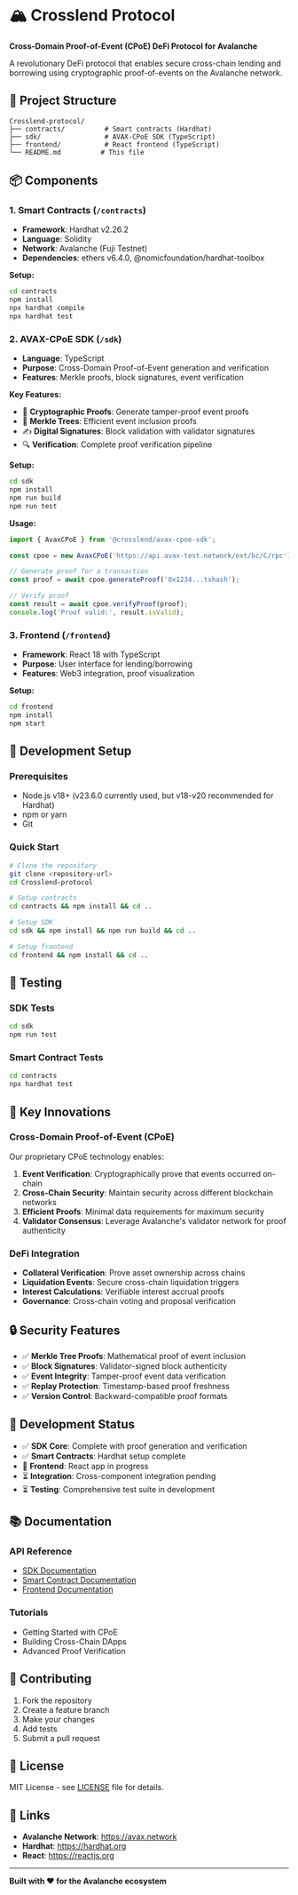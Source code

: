 # 🏔️ Crosslend Protocol

**Cross-Domain Proof-of-Event (CPoE) DeFi Protocol for Avalanche**

A revolutionary DeFi protocol that enables secure cross-chain lending and borrowing using cryptographic proof-of-events on the Avalanche network.

## 🚀 Project Structure

```
Crosslend-protocol/
├── contracts/          # Smart contracts (Hardhat)
├── sdk/                # AVAX-CPoE SDK (TypeScript)
├── frontend/           # React frontend (TypeScript)
└── README.md          # This file
```

## 📦 Components

### 1. Smart Contracts (`/contracts`)
- **Framework**: Hardhat v2.26.2
- **Language**: Solidity
- **Network**: Avalanche (Fuji Testnet)
- **Dependencies**: ethers v6.4.0, @nomicfoundation/hardhat-toolbox

**Setup:**
```bash
cd contracts
npm install
npx hardhat compile
npx hardhat test
```

### 2. AVAX-CPoE SDK (`/sdk`)
- **Language**: TypeScript
- **Purpose**: Cross-Domain Proof-of-Event generation and verification
- **Features**: Merkle proofs, block signatures, event verification

**Key Features:**
- 🔐 **Cryptographic Proofs**: Generate tamper-proof event proofs
- 🌳 **Merkle Trees**: Efficient event inclusion proofs
- ✍️ **Digital Signatures**: Block validation with validator signatures
- 🔍 **Verification**: Complete proof verification pipeline

**Setup:**
```bash
cd sdk
npm install
npm run build
npm run test
```

**Usage:**
```typescript
import { AvaxCPoE } from '@crosslend/avax-cpoe-sdk';

const cpoe = new AvaxCPoE('https://api.avax-test.network/ext/bc/C/rpc');

// Generate proof for a transaction
const proof = await cpoe.generateProof('0x1234...txhash');

// Verify proof
const result = await cpoe.verifyProof(proof);
console.log('Proof valid:', result.isValid);
```

### 3. Frontend (`/frontend`)
- **Framework**: React 18 with TypeScript
- **Purpose**: User interface for lending/borrowing
- **Features**: Web3 integration, proof visualization

**Setup:**
```bash
cd frontend
npm install
npm start
```

## 🔧 Development Setup

### Prerequisites
- Node.js v18+ (v23.6.0 currently used, but v18-v20 recommended for Hardhat)
- npm or yarn
- Git

### Quick Start
```bash
# Clone the repository
git clone <repository-url>
cd Crosslend-protocol

# Setup contracts
cd contracts && npm install && cd ..

# Setup SDK
cd sdk && npm install && npm run build && cd ..

# Setup frontend
cd frontend && npm install && cd ..
```

## 🧪 Testing

### SDK Tests
```bash
cd sdk
npm run test
```

### Smart Contract Tests
```bash
cd contracts
npx hardhat test
```

## 🌟 Key Innovations

### Cross-Domain Proof-of-Event (CPoE)
Our proprietary CPoE technology enables:

1. **Event Verification**: Cryptographically prove that events occurred on-chain
2. **Cross-Chain Security**: Maintain security across different blockchain networks
3. **Efficient Proofs**: Minimal data requirements for maximum security
4. **Validator Consensus**: Leverage Avalanche's validator network for proof authenticity

### DeFi Integration
- **Collateral Verification**: Prove asset ownership across chains
- **Liquidation Events**: Secure cross-chain liquidation triggers
- **Interest Calculations**: Verifiable interest accrual proofs
- **Governance**: Cross-chain voting and proposal verification

## 🔒 Security Features

- ✅ **Merkle Tree Proofs**: Mathematical proof of event inclusion
- ✅ **Block Signatures**: Validator-signed block authenticity
- ✅ **Event Integrity**: Tamper-proof event data verification
- ✅ **Replay Protection**: Timestamp-based proof freshness
- ✅ **Version Control**: Backward-compatible proof formats

## 🚧 Development Status

- ✅ **SDK Core**: Complete with proof generation and verification
- ✅ **Smart Contracts**: Hardhat setup complete
- 🔄 **Frontend**: React app in progress
- ⏳ **Integration**: Cross-component integration pending
- ⏳ **Testing**: Comprehensive test suite in development

## 📚 Documentation

### API Reference
- [SDK Documentation](./sdk/README.md)
- [Smart Contract Documentation](./contracts/README.md)
- [Frontend Documentation](./frontend/README.md)

### Tutorials
- Getting Started with CPoE
- Building Cross-Chain DApps
- Advanced Proof Verification

## 🤝 Contributing

1. Fork the repository
2. Create a feature branch
3. Make your changes
4. Add tests
5. Submit a pull request

## 📄 License

MIT License - see [LICENSE](./LICENSE) file for details.

## 🔗 Links

- **Avalanche Network**: https://avax.network
- **Hardhat**: https://hardhat.org
- **React**: https://reactjs.org

---

**Built with ❤️ for the Avalanche ecosystem**
